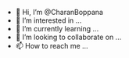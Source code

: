 - 👋 Hi, I’m @CharanBoppana
- 👀 I’m interested in ...
- 🌱 I’m currently learning ...
- 💞️ I’m looking to collaborate on ...
- 📫 How to reach me ...

<!---
CharanBoppana/CharanBoppana is a ✨ special ✨ repository because its `README.md` (this file) appears on your GitHub profile.
You can click the Preview link to take a look at your changes.
--->

